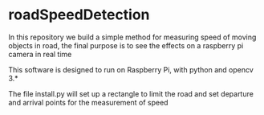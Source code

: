# roadSpeedDetection
In this repository we build a simple method for measuring speed of moving objects in road, the final purpose is to see the effects on a raspberry pi camera in real time


This software is designed to run on Raspberry Pi, with python and opencv 3.*

The file install.py will set up a rectangle to limit the road and set departure and arrival points for the measurement of speed
